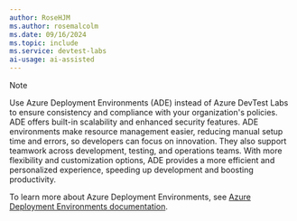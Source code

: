 ```yaml
---
author: RoseHJM
ms.author: rosemalcolm
ms.date: 09/16/2024
ms.topic: include
ms.service: devtest-labs
ai-usage: ai-assisted
---
```


> [!NOTE]
> Use Azure Deployment Environments (ADE) instead of Azure DevTest Labs to ensure consistency and compliance with your organization's policies. ADE offers built-in scalability and enhanced security features. ADE environments make resource management easier, reducing manual setup time and errors, so developers can focus on innovation. They also support teamwork across development, testing, and operations teams. With more flexibility and customization options, ADE provides a more efficient and personalized experience, speeding up development and boosting productivity.
> 
> To learn more about Azure Deployment Environments, see [Azure Deployment Environments documentation](../../deployment-environments/index.yml).